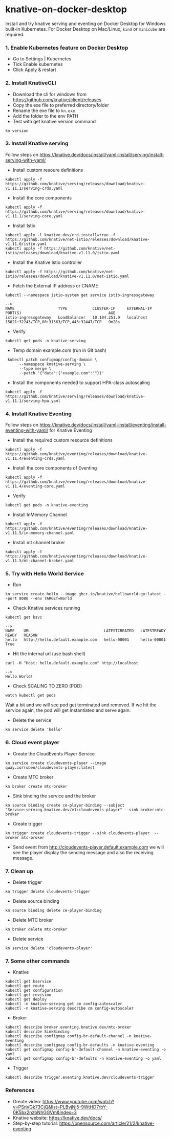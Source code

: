 # knative-on-docker-desktop
 Install and try knative serving and eventing on Docker Desktop for Windows built-in Kubernetes. For Docker Desktop on Mac/Linux, `kind` or `minicube` are required.

### 1. Enable Kubernetes feature on Docker Desktop
- Go to Settings | Kubernetes 
- Tick Enable kubernetes
- Click Apply & restart

### 2. Install KnativeCLI
- Download the cli for windows from https://github.com/knative/client/releases
- Copy the exe file to preferred directory/folder
- Rename the exe file to `kn.exe`
- Add the folder to the env PATH
- Test with get knative version command
```
kn version
```

### 3. Install Knative serving 
Follow steps on https://knative.dev/docs/install/yaml-install/serving/install-serving-with-yaml/
- Install custom resoure definitions
```
kubectl apply -f https://github.com/knative/serving/releases/download/knative-v1.11.1/serving-crds.yaml
```

- Install the core components 
```
kubectl apply -f https://github.com/knative/serving/releases/download/knative-v1.11.1/serving-core.yaml
```

- Install Istio
```
kubectl apply -l knative.dev/crd-install=true -f https://github.com/knative/net-istio/releases/download/knative-v1.11.0/istio.yaml
kubectl apply -f https://github.com/knative/net-istio/releases/download/knative-v1.11.0/istio.yaml
```

- Install the Knative Istio controller
```
kubectl apply -f https://github.com/knative/net-istio/releases/download/knative-v1.11.0/net-istio.yaml
```

- Fetch the External IP address or CNAME
```
kubectl --namespace istio-system get service istio-ingressgateway
```
```
-->
NAME                   TYPE           CLUSTER-IP     EXTERNAL-IP   PORT(S)                                      AGE
istio-ingressgateway   LoadBalancer   10.104.251.9   localhost     15021:32243/TCP,80:31363/TCP,443:32447/TCP   9m28s
```
- Verify
```
kubectl get pods -n knative-serving
```

- Temp domain example.com (run in Git bash)
```
 kubectl patch configmap/config-domain \
      --namespace knative-serving \
      --type merge \
      --patch '{"data":{"example.com":""}}'
```

- Install the components needed to support HPA-class autoscaling
```
kubectl apply -f https://github.com/knative/serving/releases/download/knative-v1.11.1/serving-hpa.yaml
```

### 4. Install Knative Eventing
Follow steps on https://knative.dev/docs/install/yaml-install/eventing/install-eventing-with-yaml/ for Knative Eventing
- Install the required custom resource definitions
```
kubectl apply -f https://github.com/knative/eventing/releases/download/knative-v1.11.4/eventing-crds.yaml
```

- Install the core components of Eventing
```
kubectl apply -f https://github.com/knative/eventing/releases/download/knative-v1.11.4/eventing-core.yaml
```

- Verify
```
kubectl get pods -n knative-eventing
```

- Install InMemory Channel
```
kubectl apply -f https://github.com/knative/eventing/releases/download/knative-v1.11.5/in-memory-channel.yaml
```

- Install mt channel broker
```
kubectl apply -f https://github.com/knative/eventing/releases/download/knative-v1.11.5/mt-channel-broker.yaml
```

### 5. Try with Hello World Service
- Run
```
kn service create hello --image ghcr.io/knative/helloworld-go:latest --port 8080 --env TARGET=World
```

- Check Knative services running
```
kubectl get ksvc
```
```
-->
NAME    URL                                LATESTCREATED   LATESTREADY   READY   REASON
hello   http://hello.default.example.com   hello-00001     hello-00001   True
```

- Hit the internal url (use bash shell)
```
curl -H "Host: hello.default.example.com" http://localhost
```
```
-->
Hello World!
```

- Check SCALING TO ZERO (POD)
```
watch kubectl get pods
```
Wait a bit and we will see pod get terminated and removed. If we hit the service again, the pod will get instantiated and serve again.

- Delete the service
```
kn service delete 'hello'
```

### 6. Cloud event player
- Create the CloudEvents Player Service
```
kn service create cloudevents-player --image quay.io/ruben/cloudevents-player:latest
```

- Create MTC broker
```
kn broker create mtc-broker
```

- Sink binding the service and the broker
```
kn source binding create ce-player-binding --subject "Service:serving.knative.dev/v1:cloudevents-player" --sink broker:mtc-broker
```

- Create trigger
```
kn trigger create cloudevents-trigger --sink cloudevents-player  --broker mtc-broker
```

- Send event from http://cloudevents-player.default.example.com we will see the player display the sending message and also the receiving message.

### 7. Clean up
- Delete trigger
```
kn trigger delete cloudevents-trigger
```

- Delete source binding
```
kn source binding delete ce-player-binding
```

- Delete MTC broker
```
kn broker delete mtc-broker
```

- Delete service
```
kn service delete 'cloudevents-player'
```

### 7. Some other commands
- Knative
```
kubectl get kservice
kubectl get route
kubectl get configuration
kubectl get revision
kubectl get deploy
kubectl -n knative-serving get cm config-autoscaler
kubectl -n knative-serving describe cm config-autoscaler
```
- Broker
```
kubectl describe broker.eventing.knative.dev/mtc-broker
kubectl describe SinkBinding
kubectl describe configmap config-br-default-channel -n knative-eventing
kubectl describe configmap config-br-defaults -n knative-eventing
kubectl get configmap config-br-default-channel -n knative-eventing -o yaml
kubectl get configmap config-br-defaults -n knative-eventing -o yaml
```

- Trigger
```
kubectl describe trigger.eventing.knative.dev/cloudevents-trigger
```

### References
- Greate video: https://www.youtube.com/watch?v=PSnVGk73CjQ&list=PLBvjNj5-9WtHD7rbY-0K5bx2nzbNhGGVm&index=3
- Knative website: https://knative.dev/docs/
- Step-by-step tutorial: https://opensource.com/article/21/2/knative-eventing
